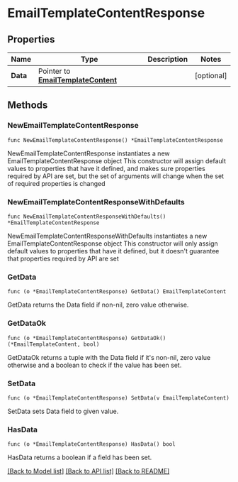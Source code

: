 # EmailTemplateContentResponse

## Properties

Name | Type | Description | Notes
------------ | ------------- | ------------- | -------------
**Data** | Pointer to [**EmailTemplateContent**](EmailTemplateContent.md) |  | [optional] 

## Methods

### NewEmailTemplateContentResponse

`func NewEmailTemplateContentResponse() *EmailTemplateContentResponse`

NewEmailTemplateContentResponse instantiates a new EmailTemplateContentResponse object
This constructor will assign default values to properties that have it defined,
and makes sure properties required by API are set, but the set of arguments
will change when the set of required properties is changed

### NewEmailTemplateContentResponseWithDefaults

`func NewEmailTemplateContentResponseWithDefaults() *EmailTemplateContentResponse`

NewEmailTemplateContentResponseWithDefaults instantiates a new EmailTemplateContentResponse object
This constructor will only assign default values to properties that have it defined,
but it doesn't guarantee that properties required by API are set

### GetData

`func (o *EmailTemplateContentResponse) GetData() EmailTemplateContent`

GetData returns the Data field if non-nil, zero value otherwise.

### GetDataOk

`func (o *EmailTemplateContentResponse) GetDataOk() (*EmailTemplateContent, bool)`

GetDataOk returns a tuple with the Data field if it's non-nil, zero value otherwise
and a boolean to check if the value has been set.

### SetData

`func (o *EmailTemplateContentResponse) SetData(v EmailTemplateContent)`

SetData sets Data field to given value.

### HasData

`func (o *EmailTemplateContentResponse) HasData() bool`

HasData returns a boolean if a field has been set.


[[Back to Model list]](../README.md#documentation-for-models) [[Back to API list]](../README.md#documentation-for-api-endpoints) [[Back to README]](../README.md)


